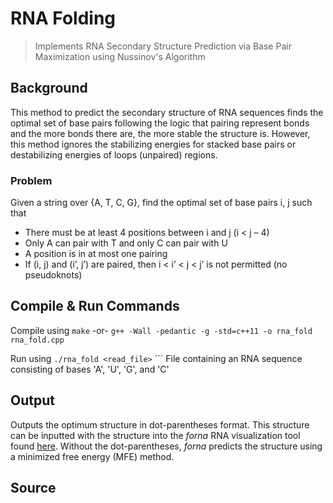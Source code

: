# RNA Folding
> Implements RNA Secondary Structure Prediction via Base Pair Maximization using Nussinov's Algorithm

## Background

This method to predict the secondary structure of RNA sequences finds the optimal set of base pairs following the logic that pairing represent bonds and the more bonds there are, the more stable the structure is. However, this method ignores the stabilizing energies for stacked base pairs or destabilizing energies of loops (unpaired) regions.

### Problem

Given a string over {A, T, C, G}, find the optimal set of base pairs i, j such that
* There must be at least 4 positions between i and j (i < j – 4)
* Only A can pair with T and only C can pair with U
* A position is in at most one pairing
* If (i, j) and (i’, j’) are paired, then i < i’ < j < j’ is not permitted (no pseudoknots)


## Compile & Run Commands

Compile using `make` -or-
  `g++ -Wall -pedantic -g -std=c++11 -o rna_fold rna_fold.cpp`

Run using `./rna_fold <read_file>`
`<read-file>`` File containing an RNA sequence consisting of bases 'A', 'U', 'G', and 'C'

## Output

Outputs the optimum structure in dot-parentheses format. This structure can be inputted with the structure into the _forna_ RNA visualization tool found [here](http://rna.tbi.univie.ac.at/forna/). Without the dot-parentheses, _forna_ predicts the structure using a minimized free energy (MFE) method.

## Source
